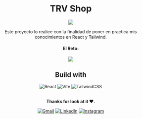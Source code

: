 <h1 align="center">TRV Shop</h1>
<div align="center">
  
![](https://img.shields.io/static/v1?label=Estado&message=Completado&color=green)
  <br>

 Este proyecto lo realice con la finalidad de poner en practica mis conocimientos en React y Tailwind.

  <h4 align="center"> El Reto:</h4>

 [![](https://img.shields.io/static/v1?label=Live%20Site&message=Click&color=blue)](https://shop-ra.netlify.app/)
 
</div>

<h2 align="center">Build with</h2>

<div align="center">
  
  ![React](https://img.shields.io/badge/react-%2320232a.svg?style=for-the-badge&logo=react&logoColor=%2361DAFB)
  ![Vite](https://img.shields.io/badge/vite-%23646CFF.svg?style=for-the-badge&logo=vite&logoColor=white)
  ![TailwindCSS](https://img.shields.io/badge/tailwindcss-%2338B2AC.svg?style=for-the-badge&logo=tailwind-css&logoColor=white)
  
</div>

<br>

<div align="center">
<b>Thanks for look at it ♥.</b>
  
  [![Gmail](https://img.shields.io/badge/Gmail-D14836?style=for-the-badge&logo=gmail&logoColor=white)](mailto:rauljariasz@gmail.com)
  [![LinkedIn](https://img.shields.io/badge/linkedin-%230077B5.svg?style=for-the-badge&logo=linkedin&logoColor=white)](https://www.linkedin.com/in/rauljariasz/)
  [![Instagram](https://img.shields.io/badge/Instagram-%23E4405F.svg?style=for-the-badge&logo=Instagram&logoColor=white)](https://www.instagram.com/rauljariasz/)
</div>
